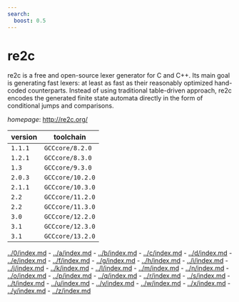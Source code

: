 ```yaml
---
search:
  boost: 0.5
---
```

# re2c

re2c is a free and open-source lexer generator for C and C++. Its main goal is generating fast lexers: at least as fast as their reasonably optimized hand-coded counterparts. Instead of using traditional table-driven approach, re2c encodes the generated finite state automata directly in the form of conditional jumps and comparisons.

*homepage*: <http://re2c.org/>

version | toolchain
--------|----------
``1.1.1`` | ``GCCcore/8.2.0``
``1.2.1`` | ``GCCcore/8.3.0``
``1.3`` | ``GCCcore/9.3.0``
``2.0.3`` | ``GCCcore/10.2.0``
``2.1.1`` | ``GCCcore/10.3.0``
``2.2`` | ``GCCcore/11.2.0``
``2.2`` | ``GCCcore/11.3.0``
``3.0`` | ``GCCcore/12.2.0``
``3.1`` | ``GCCcore/12.3.0``
``3.1`` | ``GCCcore/13.2.0``

[../0/index.md](0) - [../a/index.md](a) - [../b/index.md](b) - [../c/index.md](c) - [../d/index.md](d) - [../e/index.md](e) - [../f/index.md](f) - [../g/index.md](g) - [../h/index.md](h) - [../i/index.md](i) - [../j/index.md](j) - [../k/index.md](k) - [../l/index.md](l) - [../m/index.md](m) - [../n/index.md](n) - [../o/index.md](o) - [../p/index.md](p) - [../q/index.md](q) - [../r/index.md](r) - [../s/index.md](s) - [../t/index.md](t) - [../u/index.md](u) - [../v/index.md](v) - [../w/index.md](w) - [../x/index.md](x) - [../y/index.md](y) - [../z/index.md](z)

